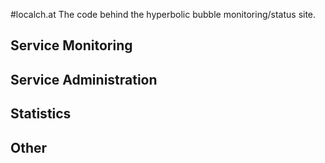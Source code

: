 #localch.at
The code behind the hyperbolic bubble monitoring/status site.

## Service Monitoring

## Service Administration

## Statistics

## Other
